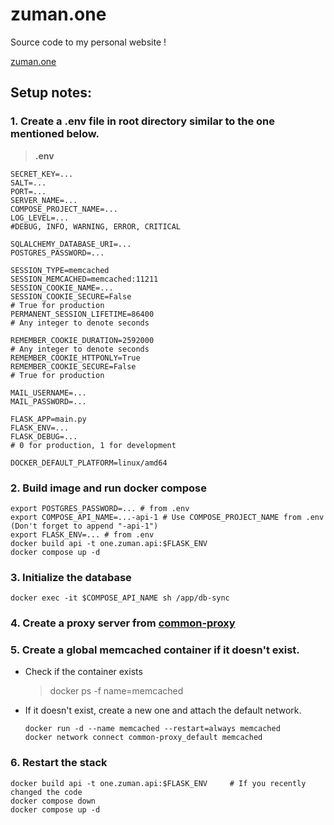 # zuman.one
Source code to my personal website !

[zuman.one](https://zuman.one)

## Setup notes:
### 1. Create a **.env** file in **root** directory similar to the one mentioned below.

>**.env**
```
SECRET_KEY=...
SALT=...
PORT=...
SERVER_NAME=...
COMPOSE_PROJECT_NAME=...
LOG_LEVEL=...
#DEBUG, INFO, WARNING, ERROR, CRITICAL

SQLALCHEMY_DATABASE_URI=...
POSTGRES_PASSWORD=...

SESSION_TYPE=memcached
SESSION_MEMCACHED=memcached:11211
SESSION_COOKIE_NAME=...
SESSION_COOKIE_SECURE=False
# True for production
PERMANENT_SESSION_LIFETIME=86400
# Any integer to denote seconds

REMEMBER_COOKIE_DURATION=2592000
# Any integer to denote seconds
REMEMBER_COOKIE_HTTPONLY=True
REMEMBER_COOKIE_SECURE=False
# True for production

MAIL_USERNAME=...
MAIL_PASSWORD=...

FLASK_APP=main.py
FLASK_ENV=...
FLASK_DEBUG=...
# 0 for production, 1 for development

DOCKER_DEFAULT_PLATFORM=linux/amd64
```

### 2. Build image and run docker compose

```
export POSTGRES_PASSWORD=... # from .env
export COMPOSE_API_NAME=...-api-1 # Use COMPOSE_PROJECT_NAME from .env (Don't forget to append "-api-1")
export FLASK_ENV=... # from .env
docker build api -t one.zuman.api:$FLASK_ENV
docker compose up -d
```

### 3. Initialize the database

```
docker exec -it $COMPOSE_API_NAME sh /app/db-sync
```

### 4. Create a proxy server from [common-proxy](https://github.com/zuman/common-proxy)

### 5. Create a global memcached container if it doesn't exist.

* Check if the container exists
    > docker ps -f name=memcached
* If it doesn't exist, create a new one and attach the default network.
    ```
    docker run -d --name memcached --restart=always memcached
    docker network connect common-proxy_default memcached
    ```

### 6. Restart the stack
```
docker build api -t one.zuman.api:$FLASK_ENV     # If you recently changed the code
docker compose down
docker compose up -d
```

